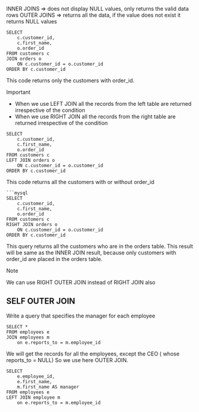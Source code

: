 INNER JOINS => does not display NULL values, only returns the valid data rows
OUTER JOINS => returns all the data, if the value does not exist it returns NULL values

```Mysql
SELECT 
	c.customer_id,
	c.first_name,
	o.order_id
FROM customers c
JOIN orders o
	ON c.customer_id = o.customer_id
ORDER BY c.customer_id
```
This code returns only the customers with order_id.

>[!important]
> - When we use LEFT JOIN all the records from the left table are returned irrespective of the condition
> - When we use RIGHT JOIN all the records from the right table are returned irrespective of the condition

```mysql
SELECT 
	c.customer_id,
	c.first_name,
	o.order_id
FROM customers c
LEFT JOIN orders o
	ON c.customer_id = o.customer_id
ORDER BY c.customer_id
```
This code returns all the customers with or without order_id

```mysql
```mysql
SELECT 
	c.customer_id,
	c.first_name,
	o.order_id
FROM customers c
RIGHT JOIN orders o
	ON c.customer_id = o.customer_id
ORDER BY c.customer_id
```
This query returns all the customers who are in the orders table.
This result will be same as the INNER JOIN result, because only customers with order_id are placed in the orders table.

>[!note]
> We can use RIGHT OUTER JOIN instead of RIGHT JOIN also

## SELF OUTER JOIN
Write a query that specifies the manager for each employee
```mysql
SELECT *
FROM employees e
JOIN employees m
	on e.reports_to = m.employee_id
```
We will get the records for all the employees, except the CEO ( whose reports_to = NULL)
So we use here OUTER JOIN.
```mysql
SELECT
	e.employee_id,
	e.first_name,
	m.first_name AS manager
FROM employees e
LEFT JOIN employee m
	on e.reports_to = m.employee_id
```